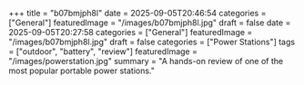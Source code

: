 +++
title = "b07bmjph8l"
date = 2025-09-05T20:46:54
categories = ["General"]
featuredImage = "/images/b07bmjph8l.jpg"
draft = false
date = 2025-09-05T20:27:58
categories = ["General"]
featuredImage = "/images/b07bmjph8l.jpg"
draft = false
categories = ["Power Stations"]
tags = ["outdoor", "battery", "review"]
featuredImage = "/images/powerstation.jpg"
summary = "A hands-on review of one of the most popular portable power stations."
